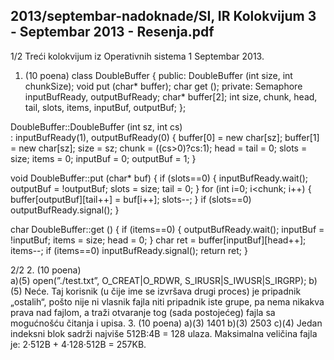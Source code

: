 2013/septembar-nadoknade/SI, IR Kolokvijum 3 - Septembar 2013 - Resenja.pdf
--------------------------------------------------------------------------------


1/2 
Treći kolokvijum iz Operativnih sistema 1 
Septembar 2013. 
1. (10 poena) 
class DoubleBuffer { 
public: 
  DoubleBuffer (int size, int chunkSize); 
  void put (char* buffer); 
  char get (); 
private: 
  Semaphore inputBufReady, outputBufReady; 
  char* buffer[2]; 
  int size, chunk, head, tail, slots, items, inputBuf, outputBuf; 
}; 
 
DoubleBuffer::DoubleBuffer (int sz, int cs)  
  : inputBufReady(1), outputBufReady(0) { 
  buffer[0] = new char[sz]; 
  buffer[1] = new char[sz]; 
  size = sz; 
  chunk = ((cs>0)?cs:1); 
  head = tail = 0; 
  slots = size; items = 0; 
  inputBuf = 0; outputBuf = 1; 
} 
 
void DoubleBuffer::put (char* buf) { 
  if (slots==0) { 
    inputBufReady.wait(); 
    outputBuf = !outputBuf; 
    slots = size; 
    tail = 0; 
  } 
  for (int i=0; i<chunk; i++) { 
    buffer[outputBuf][tail++] = buf[i++]; 
    slots--; 
  } 
  if (slots==0) 
    outputBufReady.signal(); 
} 
 
char DoubleBuffer::get () { 
  if (items==0) { 
    outputBufReady.wait(); 
    inputBuf = !inputBuf; 
    items = size; 
    head = 0; 
  } 
  char ret = buffer[inputBuf][head++]; 
  items--; 
  if (items==0) 
    inputBufReady.signal(); 
  return ret; 
} 

2/2 
2. (10 poena)  
a)(5) open(”./test.txt”, O_CREAT|O_RDWR, S_IRUSR|S_IWUSR|S_IRGRP); 
b)(5) Neće. Taj korisnik (u čije ime se izvršava drugi proces) je pripadnik „ostalih“, pošto nije 
ni vlasnik fajla niti pripadnik iste grupe, pa nema nikakva prava nad fajlom, a traži otvaranje 
tog (sada postojećeg) fajla sa mogućnošću čitanja i upisa. 
3. (10 poena) 
a)(3) 1401  b)(3) 2503 
c)(4) Jedan indeksni blok sadrži najviše 512B:4B = 128 ulaza. 
 Maksimalna veličina fajla je: 2·512B + 4·128·512B = 257KB. 